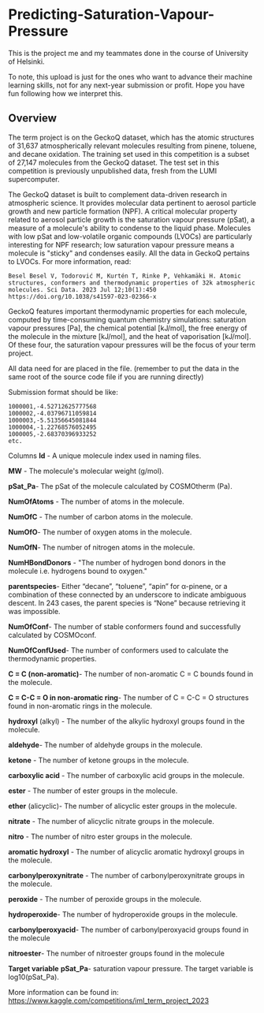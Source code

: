 # Predicting-Saturation-Vapour-Pressure
This is the project me and my teammates done in the course of University of Helsinki. 

To note, this upload is just for the ones who want to advance their machine learning skills, not for any next-year submission or profit. Hope you have fun following how we interpret this. 
## Overview
The term project is on the GeckoQ dataset, which has the atomic structures of 31,637 atmospherically relevant molecules resulting from pinene, toluene, and decane oxidation. The training set used in this competition is a subset of 27,147 molecules from the GeckoQ dataset. The test set in this competition is previously unpublished data, fresh from the LUMI supercomputer.

The GeckoQ dataset is built to complement data-driven research in atmospheric science. It provides molecular data pertinent to aerosol particle growth and new particle formation (NPF). A critical molecular property related to aerosol particle growth is the saturation vapour pressure (pSat), a measure of a molecule's ability to condense to the liquid phase. Molecules with low pSat and low-volatile organic compounds (LVOCs) are particularly interesting for NPF research; low saturation vapour pressure means a molecule is "sticky" and condenses easily. All the data in GeckoQ pertains to LVOCs. For more information, read:

```Besel Besel V, Todorović M, Kurtén T, Rinke P, Vehkamäki H. Atomic structures, conformers and thermodynamic properties of 32k atmospheric molecules. Sci Data. 2023 Jul 12;10(1):450 https://doi.org/10.1038/s41597-023-02366-x```

GeckoQ features important thermodynamic properties for each molecule, computed by time-consuming quantum chemistry simulations: saturation vapour pressures [Pa], the chemical potential [kJ/mol], the free energy of the molecule in the mixture [kJ/mol], and the heat of vaporisation [kJ/mol]. Of these four, the saturation vapour pressures will be the focus of your term project.

All data need for are placed in the file. (remember to put the data in the same root of the source code file if you are running directly)

Submission format should be like:
```Id,target
1000001,-4.52712625777568
1000002,-4.03796711059814
1000003,-5.51356645081844
1000004,-1.22768576052495
1000005,-2.68370396933252
etc.
```

Columns
**Id** - A unique molecule index used in naming files.

**MW** - The molecule's molecular weight (g/mol).

**pSat_Pa**- The pSat of the molecule calculated by COSMOtherm (Pa).

**NumOfAtoms** - The number of atoms in the molecule.

**NumOfC** - The number of carbon atoms in the molecule.

**NumOfO**- The number of oxygen atoms in the molecule.

**NumOfN**- The number of nitrogen atoms in the molecule.

**NumHBondDonors** - "The number of hydrogen bond donors in the molecule i.e. hydrogens bound to oxygen."

**parentspecies**- Either “decane”, “toluene”, “apin” for α-pinene, or a combination of these connected by an underscore to indicate ambiguous descent. In 243 cases, the parent species is “None” because retrieving it was impossible.

**NumOfConf**- The number of stable conformers found and successfully calculated by COSMOconf.

**NumOfConfUsed**- The number of conformers used to calculate the thermodynamic properties.

**C = C (non-aromatic)**- The number of non-aromatic C = C bounds found in the molecule.

**C = C-C = O in non-aromatic ring**- The number of C = C-C = O structures found in non-aromatic rings in the molecule.

**hydroxyl** (alkyl) - The number of the alkylic hydroxyl groups found in the molecule.

**aldehyde**- The number of aldehyde groups in the molecule.

**ketone** - The number of ketone groups in the molecule.

**carboxylic acid** - The number of carboxylic acid groups in the molecule.

**ester** - The number of ester groups in the molecule.

**ether** (alicyclic)- The number of alicyclic ester groups in the molecule.

**nitrate** - The number of alicyclic nitrate groups in the molecule.

**nitro** - The number of nitro ester groups in the molecule.

**aromatic hydroxyl** - The number of alicyclic aromatic hydroxyl groups in the molecule.

**carbonylperoxynitrate** - The number of carbonylperoxynitrate groups in the molecule.

**peroxide** - The number of peroxide groups in the molecule.

**hydroperoxide**- The number of hydroperoxide groups in the molecule.

**carbonylperoxyacid**- The number of carbonylperoxyacid groups found in the molecule

**nitroester**- The number of nitroester groups found in the molecule

**Target variable**
**pSat_Pa**- saturation vapour pressure. The target variable is log10(pSat_Pa).



More information can be found in: 
https://www.kaggle.com/competitions/iml_term_project_2023

